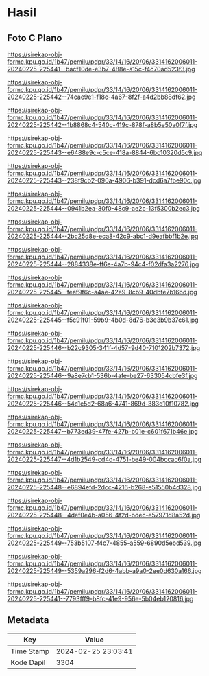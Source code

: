 # Hasil

## Foto C Plano

https://sirekap-obj-formc.kpu.go.id/1b47/pemilu/pdpr/33/14/16/20/06/3314162006011-20240225-225441--bacf10de-e3b7-488e-a15c-f4c70ad523f3.jpg

https://sirekap-obj-formc.kpu.go.id/1b47/pemilu/pdpr/33/14/16/20/06/3314162006011-20240225-225442--74cae9e1-f18c-4a67-8f2f-a4d2bb88df62.jpg

https://sirekap-obj-formc.kpu.go.id/1b47/pemilu/pdpr/33/14/16/20/06/3314162006011-20240225-225442--1b8868c4-540c-419c-878f-a8b5e50a0f7f.jpg

https://sirekap-obj-formc.kpu.go.id/1b47/pemilu/pdpr/33/14/16/20/06/3314162006011-20240225-225443--e6488e9c-c5ce-418a-8844-6bc10320d5c9.jpg

https://sirekap-obj-formc.kpu.go.id/1b47/pemilu/pdpr/33/14/16/20/06/3314162006011-20240225-225443--238f9cb2-090a-4906-b391-dcd6a7fbe90c.jpg

https://sirekap-obj-formc.kpu.go.id/1b47/pemilu/pdpr/33/14/16/20/06/3314162006011-20240225-225444--0941b2ea-30f0-48c9-ae2c-13f5300b2ec3.jpg

https://sirekap-obj-formc.kpu.go.id/1b47/pemilu/pdpr/33/14/16/20/06/3314162006011-20240225-225444--2bc25d8e-eca8-42c9-abc1-d9eafbbf1b2e.jpg

https://sirekap-obj-formc.kpu.go.id/1b47/pemilu/pdpr/33/14/16/20/06/3314162006011-20240225-225444--2884338e-ff6e-4a7b-94c4-f02dfa3a2276.jpg

https://sirekap-obj-formc.kpu.go.id/1b47/pemilu/pdpr/33/14/16/20/06/3314162006011-20240225-225445--feaf9f6c-a4ae-42e9-8cb9-40dbfe7b16bd.jpg

https://sirekap-obj-formc.kpu.go.id/1b47/pemilu/pdpr/33/14/16/20/06/3314162006011-20240225-225445--f5c91f01-59b9-4b0d-8d76-b3e3b9b37c61.jpg

https://sirekap-obj-formc.kpu.go.id/1b47/pemilu/pdpr/33/14/16/20/06/3314162006011-20240225-225446--b22c9305-341f-4d57-9d40-7101202b7372.jpg

https://sirekap-obj-formc.kpu.go.id/1b47/pemilu/pdpr/33/14/16/20/06/3314162006011-20240225-225446--9a8e7cb1-536b-4afe-be27-633054cbfe3f.jpg

https://sirekap-obj-formc.kpu.go.id/1b47/pemilu/pdpr/33/14/16/20/06/3314162006011-20240225-225446--54c1e5d2-68a6-4741-869d-383d10f10782.jpg

https://sirekap-obj-formc.kpu.go.id/1b47/pemilu/pdpr/33/14/16/20/06/3314162006011-20240225-225447--b773ed39-47fe-427b-b01e-c601f671b46e.jpg

https://sirekap-obj-formc.kpu.go.id/1b47/pemilu/pdpr/33/14/16/20/06/3314162006011-20240225-225447--4d1b2549-cd4d-4751-be49-004bccac6f0a.jpg

https://sirekap-obj-formc.kpu.go.id/1b47/pemilu/pdpr/33/14/16/20/06/3314162006011-20240225-225448--e6894efd-2dcc-4216-b268-e51550b4d328.jpg

https://sirekap-obj-formc.kpu.go.id/1b47/pemilu/pdpr/33/14/16/20/06/3314162006011-20240225-225448--4def0e4b-a056-4f2d-bdec-e57971d8a52d.jpg

https://sirekap-obj-formc.kpu.go.id/1b47/pemilu/pdpr/33/14/16/20/06/3314162006011-20240225-225449--753b5107-f4c7-4855-a559-6890d5ebd539.jpg

https://sirekap-obj-formc.kpu.go.id/1b47/pemilu/pdpr/33/14/16/20/06/3314162006011-20240225-225449--5359a296-f2d6-4abb-a9a0-2ee0d630a166.jpg

https://sirekap-obj-formc.kpu.go.id/1b47/pemilu/pdpr/33/14/16/20/06/3314162006011-20240225-225441--7793fff9-b8fc-41e9-956e-5b04eb120816.jpg


## Metadata

| Key        | Value               |
| ---------- | ------------------- |
| Time Stamp | 2024-02-25 23:03:41 |
| Kode Dapil | 3304                |



